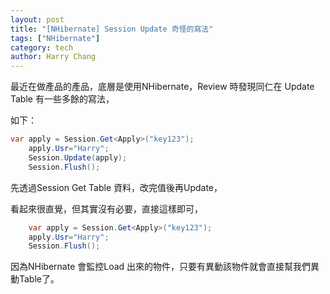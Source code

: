 ```yaml
---
layout: post
title: "[NHibernate] Session Update 奇怪的寫法"
tags: ["NHibernate"]
category: tech
author: Harry Chang
---
```


最近在做產品的產品，底層是使用NHibernate，Review 時發現同仁在 Update Table 有一些多餘的寫法，

 <!--more-->

如下：

~~~ cs
var apply = Session.Get<Apply>("key123");
    apply.Usr="Harry";
    Session.Update(apply);
    Session.Flush();
~~~

先透過Session Get Table 資料，改完值後再Update，

看起來很直覺，但其實沒有必要，直接這樣即可，

~~~ cs
    var apply = Session.Get<Apply>("key123");
    apply.Usr="Harry";
    Session.Flush();
~~~

因為NHibernate 會監控Load 出來的物件，只要有異動該物件就會直接幫我們異動Table了。